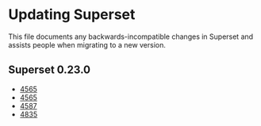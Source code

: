 # Updating Superset

This file documents any backwards-incompatible changes in Superset and
assists people when migrating to a new version.

## Superset 0.23.0

* [4565](https://github.com/apache/incubator-superset/pull/4565)
* [4565](https://github.com/apache/incubator-superset/pull/4565)
* [4587](https://github.com/apache/incubator-superset/pull/4587)
* [4835](https://github.com/apache/incubator-superset/pull/4835)
